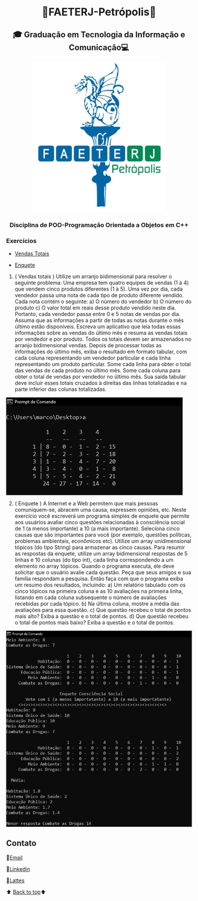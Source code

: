 <h1 align="center"><a name="back-to-top"></a> 🐲FAETERJ-Petrópolis🐲</h1> 

<h2   align="center">🎓
    Graduação em Tecnologia da Informação e Comunicação💻</h2>
 <p align="center">
    <a href="https://github.com/marcosbarker/Exerc.-de-Prog.-Arranjos">
        <img src="https://github.com/marcosbarker/Exerc.-de-Prog.-Arranjo/blob/main/img/faeterj-logo.jpg" alt="faeterj-logo">
    </a>
    </p>
<h3 align="center">
    Disciplina de POO-Programação Orientada a Objetos em C++</h3>

### Exercícios

- [Vendas Totais](#Vendas-Totais)

- [Enquete](#Enquete)







1. ( Vendas totais )<a name="Vendas-Totais"></a> Utilize um arranjo bidimensional para resolver o seguinte
    problema: Uma empresa tem quatro equipes de vendas (1 à 4) que vendem
    cinco produtos diferentes (1 à 5). Uma vez por dia, cada vendedor passa
    uma nota de cada tipo de produto diferente vendido. Cada nota contém o
    seguinte:
    a) O número do vendedor
    b) O número do produto
    c) O valor total em reais desse produto vendido neste dia.
    Portanto, cada vendedor passa entre 0 e 5 notas de vendas por dia. Assuma
    que as informações a partir de todas as notas durante o mês último estão
    disponíveis. Escreva um aplicativo que leia todas essas informações sobre
    as vendas do último mês e resuma as vendas totais por vendedor e por
    produto. Todos os totais devem ser armazenados no arranjo bidimensional
    vendas. Depois de processar todas as informações do último mês, exiba o
    resultado em formato tabular, com cada coluna representando um
    vendedor particular e cada linha representando um produto particular.
    Some cada linha para obter o total das vendas de cada produto no último
    mês. Some cada coluna para obter o total de vendas por vendedor no
    último mês. Sua saída tabular deve incluir esses totais cruzados à direitas
    das linhas totalizadas e na parte inferior das colunas totalizadas.
    
    

<img align="center" src="https://github.com/marcosbarker/Exerc.-de-Prog.-Arranjo/blob/main/img/01-equipe_produto.jpg" alt="imagem terminal">






2. ( Enquete )<a name="Enquete"></a> A Internet e a Web permitem que mais pessoas comuniquem-se,
   abracem uma causa, expressem opiniões, etc. Neste exercício você
   escreverá um programa simples de enquete que permite aos usuários
   avaliar cinco questões relacionadas à consciência social de 1 (a menos
   importante) a 10 (a mais importante). Seleciona cinco causas que são
   importantes para você (por exemplo, questões políticas, problemas
   ambientais, econômicos etc). Utilize um array unidimensional tópicos (do
   tipo String) para armazenar as cinco causas. Para resumir as respostas da
   enquete, utilize um array bidimensional respostas de 5 linhas e 10 colunas
   (do tipo int), cada linha correspondendo a um elemento no array tópicos.
   Quando o programa executa, ele deve solicitar que o usuário avalie cada
   questão. Peça que seus amigos e sua família respondam a pesquisa. Então
   faça com que o programa exiba um resumo dos resultados, incluindo:
   a) Um relatório tabulado com os cinco tópicos na primeira coluna e as 10
   avaliações na primeira linha, listando em cada coluna subsequente o
   número de avaliações recebidas por cada tópico.
   b) Na última coluna, mostre a média das avaliações para essa questão. c)
   Que questão recebeu o total de pontos mais alto? Exiba a questão e o total
   de pontos.
   d) Que questão recebeu o total de pontos mais baixo? Exiba a questão e o
   total de pontos.
   
   

![02-enquete_web](https://github.com/marcosbarker/Exerc.-de-Prog.-Arranjo/blob/main/img/02-enquete_web.jpg)



## Contato

:e-mail:[Email](pgomes@faeterj-petropolis.edu.br)

:link:[Linkedin](https://www.linkedin.com/in/marcos-paulo-marques-corr%C3%AAa-gomes-2794271b0/)

:link:[Lattes](https://wwws.cnpq.br/cvlattesweb/PKG_MENU.menu?f_cod=A4769AB5DE3FCB49D83423E88118FAB5#)



⬆️ [Back to top](#back-to-top)⬆️ 















